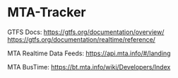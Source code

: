 # MTA-Tracker

GTFS Docs:
https://gtfs.org/documentation/overview/
https://gtfs.org/documentation/realtime/reference/

MTA Realtime Data Feeds:
https://api.mta.info/#/landing

MTA BusTime:
https://bt.mta.info/wiki/Developers/Index
